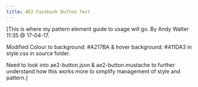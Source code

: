 ```yaml
---
title: AE2 Facebook Button Text
---
```


[This is where my pattern element guide to usage will go.
By Andy Walter 11:35 @ 17-04-17.

Modified Colour to background: #A217BA & hover background: #411DA3 in style.css in source folder.

Need to look into ae2-button.json & ae2-button.mustache to further understand how this works more
to simplify management of style and pattern.]